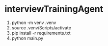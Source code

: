 # interviewTrainingAgent

1) python -m venv .venv
2) source .venv/Scripts/activate
3) pip install -r requirements.txt
4) python main.py